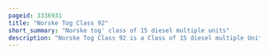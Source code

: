 ```yaml
---
pageid: 3336931
title: "Norske Tog Class 92"
short_summary: "Norske tog' class of 15 diesel multiple units"
description: "Norske Tog Class 92 is a Class of 15 diesel multiple Units built by Duewag for the norwegian State Railways. The Two-Car Trains were delivered in 1984 and 1985 and were put in Service on the Rros Line and the southern Part of the Nordland Line later to become the trndelag Commuter Rail. Later they also entered Service on the Merker Line as Part of the international Mittnabotget Service. Previously Trains were also used on the Solr Line further North on the Nordland Line and on the now electrified Arendal Line. In 2000 a Unit was involved in a sta Accident that killed 19 People. The Trains were refurbished in 2005 and 2006 and nsb Plans to replace them by around 2019. Each Twin Unit seats 168 People, is 49. 45 Meters long and weighs 92 Tonnes. The Front Car is powered by two electric Motors with an Output of 714 Kilowatts and a maximum Speed of 140 Kmph."
---
```

